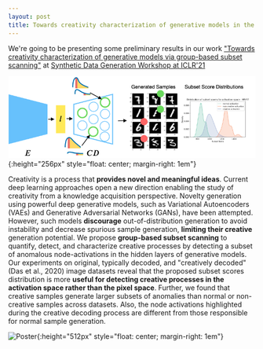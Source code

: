 ```yaml
---
layout: post
title: Towards creativity characterization of generative models in the Activation Space
---
```


We're going to be presenting some preliminary results in our work ["Towards creativity characterization of generative models via group-based subset scanning"](https://arxiv.org/pdf/2104.00479.pdf) at [Synthetic Data Generation Workshop at ICLR'21](https://sdg-quality-privacy-bias.github.io/papers/)

![Overview](/public/post/overview.png){:height="256px" style="float: center; margin-right: 1em"}

Creativity is a process that  **provides novel and meaningful ideas**. Current deep learning approaches open a new direction enabling the study of creativity from a knowledge acquisition perspective. Novelty generation using powerful deep generative models, such as Variational Autoencoders (VAEs) and Generative Adversarial Networks (GANs), have been attempted. 
However, such models **discourage** out-of-distribution generation to avoid instability and decrease spurious sample generation, **limiting their creative** generation potential. We propose **group-based subset scanning** to quantify, detect, and characterize creative processes by detecting a subset of anomalous node-activations in the hidden layers of generative models. Our experiments on original, typically decoded, and "creatively decoded" (Das et al., 2020) image datasets reveal that the proposed subset scores distribution is more **useful for detecting creative processes in the activation space rather than the pixel space**. Further, we found that creative samples generate larger subsets of anomalies than normal or non-creative samples across datasets. Also, the node activations highlighted during the creative decoding process
are different from those responsible for normal sample generation.

![Poster](/public/post/output.gif){:height="512px" style="float: center; margin-right: 1em"}

